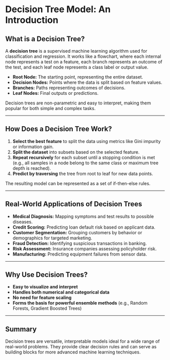 # Decision Tree Model: An Introduction

## What is a Decision Tree?

A **decision tree** is a supervised machine learning algorithm used for classification and regression. It works like a flowchart, where each internal node represents a test on a feature, each branch represents an outcome of the test, and each leaf node represents a class label or output value.

- **Root Node:** The starting point, representing the entire dataset.
- **Decision Nodes:** Points where the data is split based on feature values.
- **Branches:** Paths representing outcomes of decisions.
- **Leaf Nodes:** Final outputs or predictions.

Decision trees are non-parametric and easy to interpret, making them popular for both simple and complex tasks.

---

## How Does a Decision Tree Work?

1. **Select the best feature** to split the data using metrics like Gini impurity or information gain.
2. **Split the dataset** into subsets based on the selected feature.
3. **Repeat recursively** for each subset until a stopping condition is met (e.g., all samples in a node belong to the same class or maximum tree depth is reached).
4. **Predict by traversing** the tree from root to leaf for new data points.

The resulting model can be represented as a set of if-then-else rules.

---

## Real-World Applications of Decision Trees

- **Medical Diagnosis:** Mapping symptoms and test results to possible diseases.
- **Credit Scoring:** Predicting loan default risk based on applicant data.
- **Customer Segmentation:** Grouping customers by behavior or demographics for targeted marketing.
- **Fraud Detection:** Identifying suspicious transactions in banking.
- **Risk Assessment:** Insurance companies assessing policyholder risk.
- **Manufacturing:** Predicting equipment failures from sensor data.

---

## Why Use Decision Trees?

- **Easy to visualize and interpret**
- **Handles both numerical and categorical data**
- **No need for feature scaling**
- **Forms the basis for powerful ensemble methods** (e.g., Random Forests, Gradient Boosted Trees)

---

## Summary

Decision trees are versatile, interpretable models ideal for a wide range of real-world problems. They provide clear decision rules and can serve as building blocks for more advanced machine learning techniques.
